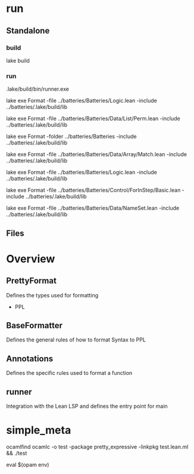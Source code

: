 # run

## Standalone
### build
lake build
### run
.lake/build/bin/runner.exe 

lake exe Format -file ../batteries/Batteries/Logic.lean -include ../batteries/.lake/build/lib

lake exe Format -file ../batteries/Batteries/Data/List/Perm.lean -include ../batteries/.lake/build/lib

lake exe Format -folder ../batteries/Batteries -include ../batteries/.lake/build/lib


lake exe Format -file ../batteries/Batteries/Data/Array/Match.lean -include ../batteries/.lake/build/lib

lake exe Format -file ../batteries/Batteries/Logic.lean -include ../batteries/.lake/build/lib

lake exe Format -file ../batteries/Batteries/Control/ForInStep/Basic.lean -include ../batteries/.lake/build/lib



lake exe Format -file ../batteries/Batteries/Data/NameSet.lean -include ../batteries/.lake/build/lib
## Files

# Overview

## PrettyFormat
Defines the types used for formatting
 - PPL

## BaseFormatter
Defines the general rules of how to format Syntax to PPL

## Annotations
Defines the specific rules used to format a function

## runner
Integration with the Lean LSP and defines the entry point for main


# simple_meta

ocamlfind ocamlc -o test -package pretty_expressive -linkpkg test.lean.ml && ./test

eval $(opam env)